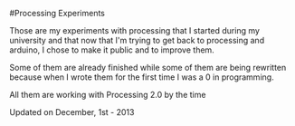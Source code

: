 #Processing Experiments

Those are my experiments with processing that I started during my university and that now that I'm trying to get back to processing and arduino, I chose to make it public and to improve them.

Some of them are already finished while some of them are being rewritten because when I wrote them for the first time I was a 0 in programming.

All them are working with Processing 2.0 by the time


Updated on December, 1st - 2013
